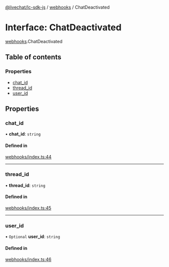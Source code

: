 [@livechat/lc-sdk-js](../README.md) / [webhooks](../modules/webhooks.md) / ChatDeactivated

# Interface: ChatDeactivated

[webhooks](../modules/webhooks.md).ChatDeactivated

## Table of contents

### Properties

- [chat\_id](webhooks.ChatDeactivated.md#chat_id)
- [thread\_id](webhooks.ChatDeactivated.md#thread_id)
- [user\_id](webhooks.ChatDeactivated.md#user_id)

## Properties

### chat\_id

• **chat\_id**: `string`

#### Defined in

[webhooks/index.ts:44](https://github.com/livechat/lc-sdk-js/blob/5f5afdd/src/webhooks/index.ts#L44)

___

### thread\_id

• **thread\_id**: `string`

#### Defined in

[webhooks/index.ts:45](https://github.com/livechat/lc-sdk-js/blob/5f5afdd/src/webhooks/index.ts#L45)

___

### user\_id

• `Optional` **user\_id**: `string`

#### Defined in

[webhooks/index.ts:46](https://github.com/livechat/lc-sdk-js/blob/5f5afdd/src/webhooks/index.ts#L46)
